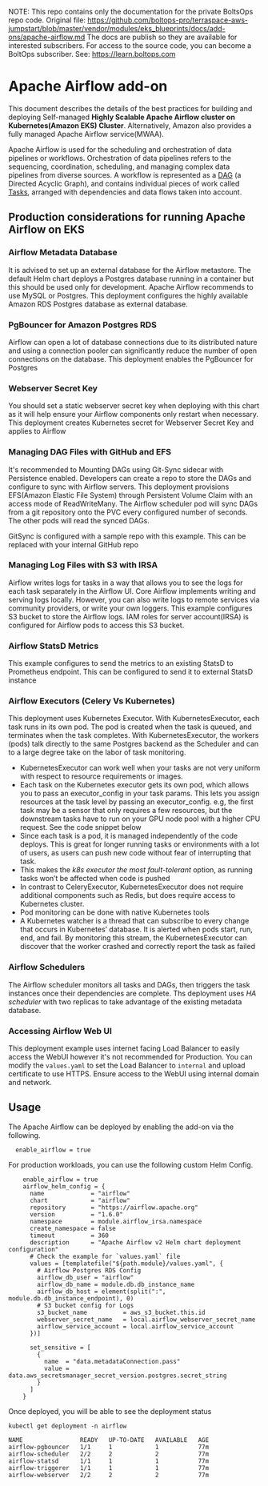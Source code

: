 <!-- note marker start -->
NOTE: This repo contains only the documentation for the private BoltsOps repo code.
Original file: https://github.com/boltops-pro/terraspace-aws-jumpstart/blob/master/vendor/modules/eks_blueprints/docs/add-ons/apache-airflow.md
The docs are publish so they are available for interested subscribers.
For access to the source code, you can become a BoltOps subscriber.
See: https://learn.boltops.com

<!-- note marker end -->

# Apache Airflow add-on

This document describes the details of the best practices for building and deploying Self-managed **Highly Scalable Apache Airflow cluster on Kubernetes(Amazon EKS) Cluster**.
Alternatively, Amazon also provides a fully managed Apache Airflow service(MWAA).

Apache Airflow is used for the scheduling and orchestration of data pipelines or workflows.
Orchestration of data pipelines refers to the sequencing, coordination, scheduling, and managing complex data pipelines from diverse sources.
A workflow is represented as a [DAG](https://airflow.apache.org/docs/apache-airflow/stable/concepts/dags.html) (a Directed Acyclic Graph), and contains individual pieces of work called [Tasks](https://airflow.apache.org/docs/apache-airflow/stable/concepts/tasks.html), arranged with dependencies and data flows taken into account.

## Production considerations for running Apache Airflow on EKS

### Airflow Metadata Database
It is advised to set up an external database for the Airflow metastore. The default Helm chart deploys a Postgres database running in a container but this should be used only for development.
Apache Airflow recommends to use MySQL or Postgres. This deployment configures the highly available Amazon RDS Postgres database as external database.

### PgBouncer for Amazon Postgres RDS
Airflow can open a lot of database connections due to its distributed nature and using a connection pooler can significantly reduce the number of open connections on the database.
This deployment enables the PgBouncer for Postgres

### Webserver Secret Key
You should set a static webserver secret key when deploying with this chart as it will help ensure your Airflow components only restart when necessary.
This deployment creates Kubernetes secret for Webserver Secret Key and applies to Airflow

### Managing DAG Files with GitHub and EFS
It's recommended to Mounting DAGs using Git-Sync sidecar with Persistence enabled.
Developers can create a repo to store the DAGs and configure to sync with Airflow servers.
This deployment provisions EFS(Amazon Elastic File System) through Persistent Volume Claim with an access mode of ReadWriteMany.
The Airflow scheduler pod will sync DAGs from a git repository onto the PVC every configured number of seconds.
The other pods will read the synced DAGs.

GitSync is configured with a sample repo with this example. This can be replaced with your internal GitHub repo

### Managing Log Files with S3 with IRSA
Airflow writes logs for tasks in a way that allows you to see the logs for each task separately in the Airflow UI.
Core Airflow implements writing and serving logs locally. However, you can also write logs to remote services via community providers, or write your own loggers.
This example configures S3 bucket to store the Airflow logs. IAM roles for server account(IRSA) is configured for Airflow pods to access this S3 bucket.

### Airflow StatsD Metrics
This example configures to send the metrics to an existing StatsD to Prometheus endpoint. This can be configured to send it to external StatsD instance

### Airflow Executors (Celery Vs Kubernetes)
This deployment uses Kubernetes Executor. With KubernetesExecutor, each task runs in its own pod.
The pod is created when the task is queued, and terminates when the task completes.
With KubernetesExecutor, the workers (pods) talk directly to the same Postgres backend as the Scheduler and can to a large degree take on the labor of task monitoring.

* KubernetesExecutor can work well when your tasks are not very uniform with respect to resource requirements or images.
* Each task on the Kubernetes executor gets its own pod, which allows you to pass an executor_config in your task params. This lets you assign resources at the task level by passing an executor_config. e.g, the first task may be a sensor that only requires a few resources, but the downstream tasks have to run on your GPU node pool with a higher CPU request. See the code snippet below
* Since each task is a pod, it is managed independently of the code deploys. This is great for longer running tasks or environments with a lot of users, as users can push new code without fear of interrupting that task.
* This makes the *k8s executor the most fault-tolerant* option, as running tasks won’t be affected when code is pushed
* In contrast to CeleryExecutor, KubernetesExecutor does not require additional components such as Redis, but does require access to Kubernetes cluster.
* Pod monitoring can be done with native Kubernetes tools
* A Kubernetes watcher is a thread that can subscribe to every change that occurs in Kubernetes’ database. It is alerted when pods start, run, end, and fail. By monitoring this stream, the KubernetesExecutor can discover that the worker crashed and correctly report the task as failed

### Airflow Schedulers
The Airflow scheduler monitors all tasks and DAGs, then triggers the task instances once their dependencies are complete.
Ths deployment uses *HA scheduler* with two replicas to take advantage of the existing metadata database.

### Accessing Airflow Web UI
This deployment example uses internet facing Load Balancer to easily access the WebUI however it's not recommended for Production.
You can modify the `values.yaml` to set the Load Balancer to `internal` and upload certificate to use HTTPS.
Ensure access to the WebUI using internal domain and network.

## Usage

The Apache Airflow can be deployed by enabling the add-on via the following.

```hcl
  enable_airflow = true
```

For production workloads, you can use the following custom Helm Config.

```hcl
    enable_airflow = true
    airflow_helm_config = {
      name             = "airflow"
      chart            = "airflow"
      repository       = "https://airflow.apache.org"
      version          = "1.6.0"
      namespace        = module.airflow_irsa.namespace
      create_namespace = false
      timeout          = 360
      description      = "Apache Airflow v2 Helm chart deployment configuration"
      # Check the example for `values.yaml` file
      values = [templatefile("${path.module}/values.yaml", {
        # Airflow Postgres RDS Config
        airflow_db_user = "airflow"
        airflow_db_name = module.db.db_instance_name
        airflow_db_host = element(split(":", module.db.db_instance_endpoint), 0)
        # S3 bucket config for Logs
        s3_bucket_name          = aws_s3_bucket.this.id
        webserver_secret_name   = local.airflow_webserver_secret_name
        airflow_service_account = local.airflow_service_account
      })]

      set_sensitive = [
        {
          name  = "data.metadataConnection.pass"
          value = data.aws_secretsmanager_secret_version.postgres.secret_string
        }
      ]
    }
```

Once deployed, you will be able to see the deployment status

```shell
kubectl get deployment -n airflow

NAME                READY   UP-TO-DATE   AVAILABLE   AGE
airflow-pgbouncer   1/1     1            1           77m
airflow-scheduler   2/2     2            2           77m
airflow-statsd      1/1     1            1           77m
airflow-triggerer   1/1     1            1           77m
airflow-webserver   2/2     2            2           77m
```
